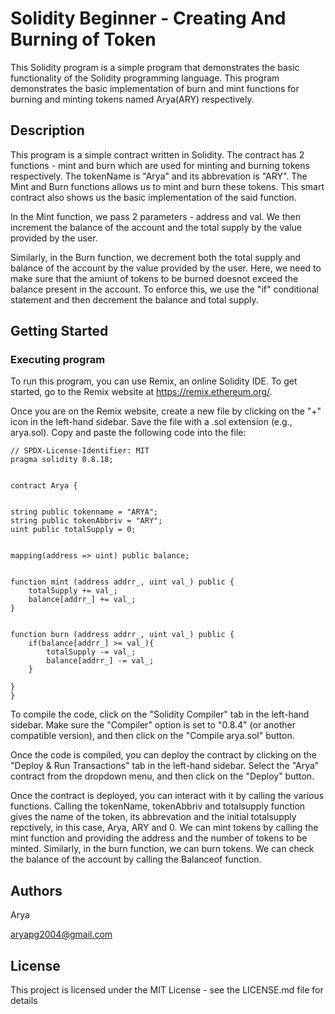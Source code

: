 # Solidity Beginner - Creating And Burning of Token

This Solidity program is a simple program that demonstrates the basic functionality of the Solidity programming language. This program demonstrates the basic implementation of burn and mint functions for burning and minting tokens named Arya(ARY) respectively.

## Description

This program is a simple contract written in Solidity. The contract has 2 functions - mint and burn which are used for minting and burning tokens respectively. The tokenName is "Arya" and its abbrevation is "ARY". The Mint and Burn functions allows us to mint and burn these tokens. This smart contract also shows us the basic implementation of the said function. 

In the Mint function, we pass 2 parameters - address and val. We then increment the balance of the account and the total supply by the value provided by the user.

Similarly, in the Burn function, we decrement both the total supply and balance of the account by the value provided by the user. Here, we need to make sure that the amiunt of tokens to be burned doesnot exceed the balance present in the account. To enforce this, we use the "if" conditional statement and then decrement the balance and total supply.

## Getting Started

### Executing program

To run this program, you can use Remix, an online Solidity IDE. To get started, go to the Remix website at https://remix.ethereum.org/.

Once you are on the Remix website, create a new file by clicking on the "+" icon in the left-hand sidebar. Save the file with a .sol extension (e.g., arya.sol). Copy and paste the following code into the file:

```
// SPDX-License-Identifier: MIT
pragma solidity 0.8.18;


contract Arya {


string public tokenname = "ARYA";
string public tokenAbbriv = "ARY";
uint public totalSupply = 0;


mapping(address => uint) public balance;


function mint (address addrr_, uint val_) public {
    totalSupply += val_;
    balance[addrr_] += val_;
}


function burn (address addrr_, uint val_) public {
    if(balance[addrr_] >= val_){
        totalSupply -= val_;
        balance[addrr_] -= val_;
    }
    
}
}
```

To compile the code, click on the "Solidity Compiler" tab in the left-hand sidebar. Make sure the "Compiler" option is set to "0.8.4" (or another compatible version), and then click on the "Compile arya.sol" button.

Once the code is compiled, you can deploy the contract by clicking on the "Deploy & Run Transactions" tab in the left-hand sidebar. Select the "Arya" contract from the dropdown menu, and then click on the "Deploy" button.

Once the contract is deployed, you can interact with it by calling the various functions. Calling the tokenName, tokenAbbriv and totalsupply function gives the name of the token, its abbrevation and the initial totalsupply repctively, in this case, Arya, ARY and 0. We can mint tokens by calling the mint function and providing the address and the number of tokens to be minted. Similarly, in the burn function, we can burn tokens. We can check the balance of the account by calling the Balanceof function.

## Authors

Arya 

aryapg2004@gmail.com


## License

This project is licensed under the MIT License - see the LICENSE.md file for details
